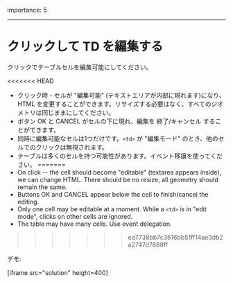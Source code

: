 importance: 5

---

# クリックして TD を編集する

クリックでテーブルセルを編集可能にしてください。

<<<<<<< HEAD
- クリック時 - セルが "編集可能" (テキストエリアが内部に現れます)になり、HTML を変更することができます。リサイズする必要はなく、すべてのジオメトリは同じままにしてください。
- ボタン OK と CANCEL がセルの下に現れ、編集を 終了/キャンセル することができます。
- 同時に編集可能なセルは1つだけです。`<td>` が "編集モード" のとき、他のセルでのクリックは無視されます。
- テーブルは多くのセルを持つ可能性があります。イベント移譲を使ってください。
=======
- On click -- the cell should become "editable" (textarea appears inside), we can change HTML. There should be no resize, all geometry should remain the same.
- Buttons OK and CANCEL appear below the cell to finish/cancel the editing.
- Only one cell may be editable at a moment. While a `<td>` is in "edit mode", clicks on other cells are ignored.
- The table may have many cells. Use event delegation.
>>>>>>> ea7738bb7c3616bb51ff14ae3db2a2747d7888ff

デモ:

[iframe src="solution" height=400]
